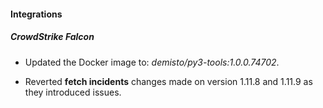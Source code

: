 
#### Integrations

##### CrowdStrike Falcon
- Updated the Docker image to: *demisto/py3-tools:1.0.0.74702*.

- Reverted **fetch incidents** changes made on version 1.11.8 and 1.11.9 as they introduced issues.

